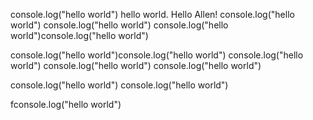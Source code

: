 console.log("hello world")
hello world. Hello Allen!
console.log("hello world")
console.log("hello world")
console.log("hello world")console.log("hello world")

console.log("hello world")console.log("hello world")
console.log("hello world")
console.log("hello world")
console.log("hello world")

console.log("hello world")
console.log("hello world")

fconsole.log("hello world")



